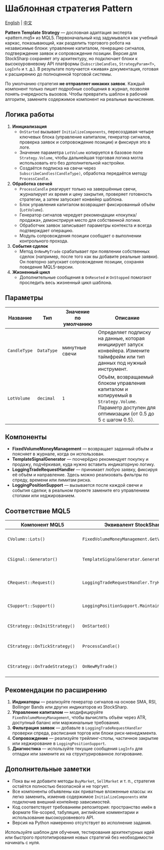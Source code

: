# Шаблонная стратегия Pattern
[English](README.md) | [中文](README_cn.md)

**Pattern Template Strategy** — дословная адаптация эксперта «pattern.mq5» из MQL5. Первоначальный код задумывался как учебный каркас, показывающий, как разделить торгового робота на независимые блоки: управление капиталом, генерацию сигналов, подтверждение заявок и сопровождение позиции. Версия для StockSharp сохраняет эту архитектуру, но подключает блоки к высокоуровневому API платформы (`SubscribeCandles`, `StrategyParam<T>`, `LogInfo` и т. д.). В результате получается «живая» документация, готовая к расширению до полноценной торговой системы.

По умолчанию стратегия **не отправляет никаких заявок**. Каждый компонент только пишет подробные сообщения в журнал, позволяя понять очередность вызовов. Чтобы превратить шаблон в рабочий алгоритм, замените содержимое компонент на реальные вычисления.

## Логика работы

1. **Инициализация**
   - `OnStarted` вызывает `InitializeComponents`, пересоздавая четыре ключевых блока (управление капиталом, генератор сигналов, проверка заявок и сопровождение позиции) и фиксируя это в логе.
   - Значение параметра `LotVolume` копируется в базовое поле `Strategy.Volume`, чтобы дальнейшая торговая логика могла использовать его без дополнительной настройки.
   - Создаётся подписка на свечи через `SubscribeCandles(CandleType)`, обработка передаётся методу `ProcessCandle`.
2. **Обработка свечей**
   - `ProcessCandle` реагирует только на завершённые свечи, журналирует их время и цену закрытия, проверяет готовность стратегии, а затем запускает конвейер шаблона.
   - Блок управления капиталом возвращает фиксированный объём (`LotVolume`).
   - Генератор сигналов чередует рекомендации «покупка/продажа», демонстрируя место для собственной логики.
   - Обработчик заявок записывает параметры контекста и всегда подтверждает операцию.
   - Модуль сопровождения позиции сообщает о выполнении контрольного прохода.
3. **События сделок**
   - Метод `OnNewMyTrade` срабатывает при появлении собственных сделок (например, после того как вы добавите реальные заявки). Он повторно запускает сопровождение позиции, сохраняя поведение MQL5-версии.
4. **Жизненный цикл**
   - Дополнительные сообщения в `OnReseted` и `OnStopped` помогают проследить весь жизненный цикл шаблона.

## Параметры

| Название | Тип | Значение по умолчанию | Описание |
| -------- | --- | --------------------- | -------- |
| `CandleType` | `DataType` | минутные свечи | Определяет подписку на данные, которая инициирует запуск конвейера. Измените таймфрейм или тип данных под нужный инструмент. |
| `LotVolume` | `decimal` | `1` | Объём, возвращаемый блоком управления капиталом и копируемый в `Strategy.Volume`. Параметр доступен для оптимизации (от 0.5 до 5 с шагом 0.5). |

## Компоненты

- **FixedVolumeMoneyManagement** — возвращает заданный объём и поясняет в журнале, когда он использован.
- **TemplateSignalGenerator** — поочерёдно рекомендует покупку и продажу, подчёркивая, куда нужно вставить индикаторную логику.
- **LoggingTradeRequestHandler** — принимает любую заявку, фиксируя её объём и направление. Здесь можно реализовать фильтры по спреду, времени или лимитам риска.
- **LoggingPositionSupport** — вызывается после каждой свечи и события сделки; в реальном проекте замените его управлением стопами или хеджированием.

## Соответствие MQL5

| Компонент MQL5 | Эквивалент StockSharp | Комментарий |
| -------------- | --------------------- | ----------- |
| `CVolume::Lots()` | `FixedVolumeMoneyManagement.GetVolume()` | Возвращает фиксированный лот. |
| `CSignal::Generator()` | `TemplateSignalGenerator.GenerateSignal()` | Формирует заглушку направления. |
| `CRequest::Request()` | `LoggingTradeRequestHandler.TryHandle()` | Логирует заявку и всегда подтверждает её. |
| `CSupport::Support()` | `LoggingPositionSupport.MaintainPosition()` | Вызывается после свечи и после сделки. |
| `CStrategy::OnInitStrategy()` | `OnStarted()` | Связывает все блоки между собой. |
| `CStrategy::OnTickStrategy()` | `ProcessCandle()` | Основной цикл обработки данных. |
| `CStrategy::OnTradeStrategy()` | `OnNewMyTrade()` | Реакция на появление сделок. |

## Рекомендации по расширению

1. **Индикаторы** — реализуйте генератор сигналов на основе SMA, RSI, Bollinger Bands или других индикаторов из StockSharp.
2. **Управление капиталом** — модифицируйте `FixedVolumeMoneyManagement`, чтобы вычислять объём через ATR, доступный баланс или маржинальные требования.
3. **Фильтрация заявок** — добавьте в `LoggingTradeRequestHandler` проверки спреда, расписания торгов или блоки риск-менеджмента.
4. **Сопровождение** — реализуйте трейлинг-стопы, частичное закрытие или хеджирование в `LoggingPositionSupport`.
5. **Диагностика** — используйте текущие сообщения `LogInfo` для отладки или замените их на структурированное логирование.

## Дополнительные заметки

- Пока вы не добавите методы `BuyMarket`, `SellMarket` и т. п., стратегия остаётся полностью безопасной и не торгует.
- Все компоненты объявлены как приватные вложенные классы: их легко заменить, изменив содержимое `InitializeComponents` или подключив внешний контейнер зависимостей.
- Код соответствует требованиям репозитория: пространство имён в формате file-scoped, табуляция, английские комментарии и использование высокоуровневого API.
- Версия на Python намеренно отсутствует во исполнение задания.

Используйте шаблон для обучения, тестирования архитектурных идей или быстрого прототипирования новых стратегий без необходимости начинать с нуля.
